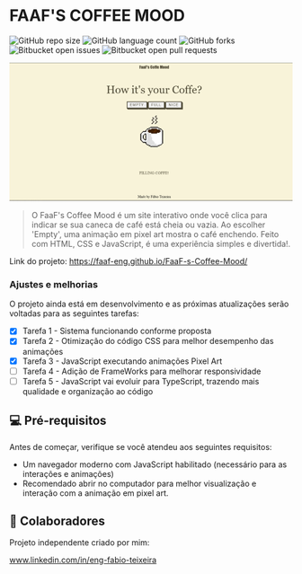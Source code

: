 # FAAF'S COFFEE MOOD

![GitHub repo size](https://img.shields.io/github/repo-size/iuricode/README-template?style=for-the-badge)
![GitHub language count](https://img.shields.io/github/languages/count/iuricode/README-template?style=for-the-badge)
![GitHub forks](https://img.shields.io/github/forks/iuricode/README-template?style=for-the-badge)
![Bitbucket open issues](https://img.shields.io/bitbucket/issues/iuricode/README-template?style=for-the-badge)
![Bitbucket open pull requests](https://img.shields.io/bitbucket/pr-raw/iuricode/README-template?style=for-the-badge)

<img src="img/coffee.png" alt="imagem cafe">

> O FaaF's Coffee Mood é um site interativo onde você clica para indicar se sua caneca de café está cheia ou vazia. Ao escolher 'Empty', uma animação em pixel art mostra o café enchendo. Feito com HTML, CSS e JavaScript, é uma experiência simples e divertida!.

Link do projeto: https://faaf-eng.github.io/FaaF-s-Coffee-Mood/

### Ajustes e melhorias

O projeto ainda está em desenvolvimento e as próximas atualizações serão voltadas para as seguintes tarefas:

- [x] Tarefa 1 - Sistema funcionando conforme proposta
- [x] Tarefa 2 - Otimização do código CSS para melhor desempenho das animações 
- [x] Tarefa 3 - JavaScript executando animações Pixel Art 
- [ ] Tarefa 4 - Adição de FrameWorks para melhorar responsividade
- [ ] Tarefa 5 - JavaScript vai evoluir para TypeScript, trazendo mais qualidade e organização ao código

## 💻 Pré-requisitos

Antes de começar, verifique se você atendeu aos seguintes requisitos:

- Um navegador moderno com JavaScript habilitado (necessário para as interações e animações)
- Recomendado abrir no computador para melhor visualização e interação com a animação em pixel art.

## 🤝 Colaboradores

Projeto independente criado por mim: 

www.linkedin.com/in/eng-fabio-teixeira



